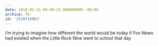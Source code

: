 ```yaml
---
date: 2018-02-15 09:49:22.000000000 -08:00
archive: fb
id: '1518716962'
---
```


I’m trying to imagine how different the world would be today if Fox News had existed when the Little Rock Nine went to school that day
